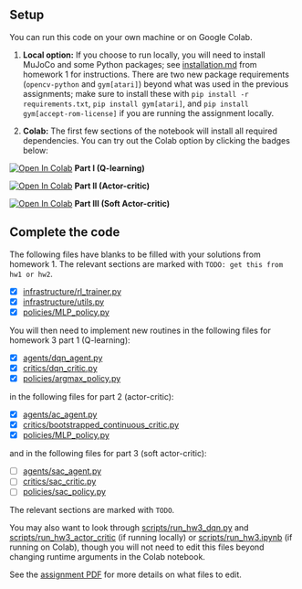 ## Setup

You can run this code on your own machine or on Google Colab. 

1. **Local option:** If you choose to run locally, you will need to install MuJoCo and some Python packages; see [installation.md](../hw1/installation.md) from homework 1 for instructions. There are two new package requirements (`opencv-python` and `gym[atari]`) beyond what was used in the previous assignments; make sure to install these with `pip install -r requirements.txt`, `pip install gym[atari]`, and `pip install gym[accept-rom-license]` 
if you are running the assignment locally.

2. **Colab:** The first few sections of the notebook will install all required dependencies. You can try out the Colab option by clicking the badges below:

[![Open In Colab](https://colab.research.google.com/assets/colab-badge.svg)](https://colab.research.google.com/github/berkeleydeeprlcourse/homework_fall2022/blob/main/hw3/cs285/scripts/run_hw3_dqn.ipynb) **Part I (Q-learning)** 

[![Open In Colab](https://colab.research.google.com/assets/colab-badge.svg)](https://colab.research.google.com/github/berkeleydeeprlcourse/homework_fall2022/blob/main/hw3/cs285/scripts/run_hw3_actor_critic.ipynb)     **Part II (Actor-critic)**

[![Open In Colab](https://colab.research.google.com/assets/colab-badge.svg)](https://colab.research.google.com/github/berkeleydeeprlcourse/homework_fall2022/blob/main/hw3/cs285/scripts/run_hw3_soft_actor_critic.ipynb)     **Part III (Soft Actor-critic)** 

## Complete the code

The following files have blanks to be filled with your solutions from homework 1. The relevant sections are marked with `TODO: get this from hw1 or hw2`.

- [x] [infrastructure/rl_trainer.py](cs285/infrastructure/rl_trainer.py)
- [x] [infrastructure/utils.py](cs285/infrastructure/utils.py)
- [x] [policies/MLP_policy.py](cs285/policies/MLP_policy.py)

You will then need to implement new routines in the following files for homework 3 part 1 (Q-learning):
- [x] [agents/dqn_agent.py](cs285/agents/dqn_agent.py)
- [x] [critics/dqn_critic.py](cs285/critics/dqn_critic.py)
- [x] [policies/argmax_policy.py](cs285/policies/argmax_policy.py)

in the following files for part 2 (actor-critic):
- [x] [agents/ac_agent.py](cs285/agents/ac_agent.py)
- [x] [critics/bootstrapped_continuous_critic.py](cs285/critics/bootstrapped_continuous_critic.py)
- [x] [policies/MLP_policy.py](cs285/policies/MLP_policy.py)

and in the following files for part 3 (soft actor-critic):
- [ ] [agents/sac_agent.py](cs285/agents/sac_agent.py)
- [ ] [critics/sac_critic.py](cs285/critics/sac_critic.py)
- [ ] [policies/sac_policy.py](cs285/policies/sac_policy.py)

The relevant sections are marked with `TODO`.

You may also want to look through [scripts/run_hw3_dqn.py](cs285/scripts/run_hw3_dqn.py) and [scripts/run_hw3_actor_critic](cs285/scripts/run_hw3_actor_critic.py) (if running locally) or [scripts/run_hw3.ipynb](cs285/scripts/run_hw3.ipynb) (if running on Colab), though you will not need to edit this files beyond changing runtime arguments in the Colab notebook.

See the [assignment PDF](cs285_hw3.pdf) for more details on what files to edit.


